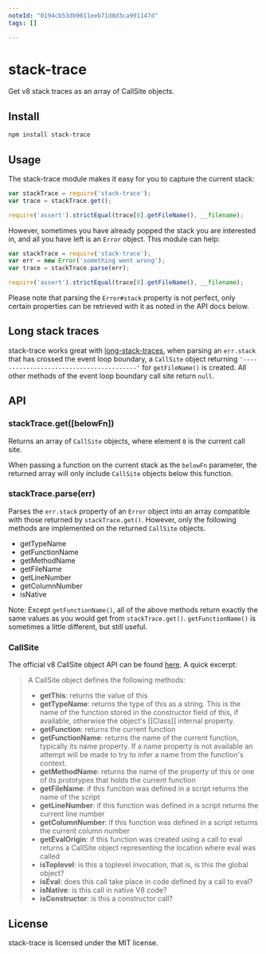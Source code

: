 ```yaml
---
noteId: "0194cb53db9611eeb71d8d3ca991147d"
tags: []

---
```


# stack-trace

Get v8 stack traces as an array of CallSite objects.

## Install

``` bash
npm install stack-trace
```

## Usage

The stack-trace module makes it easy for you to capture the current stack:

``` javascript
var stackTrace = require('stack-trace');
var trace = stackTrace.get();

require('assert').strictEqual(trace[0].getFileName(), __filename);
```

However, sometimes you have already popped the stack you are interested in,
and all you have left is an `Error` object. This module can help:

``` javascript
var stackTrace = require('stack-trace');
var err = new Error('something went wrong');
var trace = stackTrace.parse(err);

require('assert').strictEqual(trace[0].getFileName(), __filename);
```

Please note that parsing the `Error#stack` property is not perfect, only
certain properties can be retrieved with it as noted in the API docs below.

## Long stack traces

stack-trace works great with [long-stack-traces][], when parsing an `err.stack`
that has crossed the event loop boundary, a `CallSite` object returning
`'----------------------------------------'` for `getFileName()` is created.
All other methods of the event loop boundary call site return `null`.

[long-stack-traces]: https://github.com/tlrobinson/long-stack-traces

## API

### stackTrace.get([belowFn])

Returns an array of `CallSite` objects, where element `0` is the current call
site.

When passing a function on the current stack as the `belowFn` parameter, the
returned array will only include `CallSite` objects below this function.

### stackTrace.parse(err)

Parses the `err.stack` property of an `Error` object into an array compatible
with those returned by `stackTrace.get()`. However, only the following methods
are implemented on the returned `CallSite` objects.

* getTypeName
* getFunctionName
* getMethodName
* getFileName
* getLineNumber
* getColumnNumber
* isNative

Note: Except `getFunctionName()`, all of the above methods return exactly the
same values as you would get from `stackTrace.get()`. `getFunctionName()`
is sometimes a little different, but still useful.

### CallSite

The official v8 CallSite object API can be found [here][v8stackapi]. A quick
excerpt:

> A CallSite object defines the following methods:
>
> * **getThis**: returns the value of this
> * **getTypeName**: returns the type of this as a string. This is the name of the function stored in the constructor field of this, if available, otherwise the object's [[Class]] internal property.
> * **getFunction**: returns the current function
> * **getFunctionName**: returns the name of the current function, typically its name property. If a name property is not available an attempt will be made to try to infer a name from the function's context.
> * **getMethodName**: returns the name of the property of this or one of its prototypes that holds the current function
> * **getFileName**: if this function was defined in a script returns the name of the script
> * **getLineNumber**: if this function was defined in a script returns the current line number
> * **getColumnNumber**: if this function was defined in a script returns the current column number
> * **getEvalOrigin**: if this function was created using a call to eval returns a CallSite object representing the location where eval was called
> * **isToplevel**: is this a toplevel invocation, that is, is this the global object?
> * **isEval**: does this call take place in code defined by a call to eval?
> * **isNative**: is this call in native V8 code?
> * **isConstructor**: is this a constructor call?

[v8stackapi]: http://code.google.com/p/v8/wiki/JavaScriptStackTraceApi

## License

stack-trace is licensed under the MIT license.
